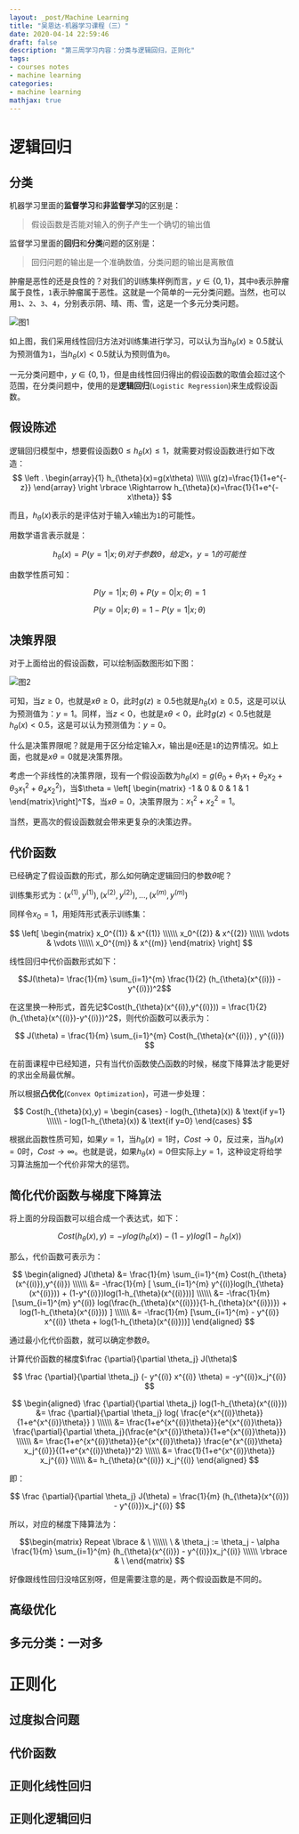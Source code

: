 ```yaml
---
layout: _post/Machine Learning
title: "吴恩达·机器学习课程（三）"
date: 2020-04-14 22:59:46
draft: false
description: "第三周学习内容：分类与逻辑回归，正则化"
tags: 
- courses notes
- machine learning
categories: 
- machine learning
mathjax: true
---
```


# 逻辑回归

## 分类

机器学习里面的**监督学习**和**非监督学习**的区别是：
> 假设函数是否能对输入的例子产生一个确切的输出值

监督学习里面的**回归**和**分类**问题的区别是：
> 回归问题的输出是一个准确数值，分类问题的输出是离散值

肿瘤是恶性的还是良性的？对我们的训练集样例而言，$y \in \lbrace 0,1 \rbrace$，其中`0`表示肿瘤属于良性，`1`表示肿瘤属于恶性。这就是一个简单的一元分类问题。当然，也可以用`1`、`2`、`3`、`4`，分别表示阴、晴、雨、雪，这是一个多元分类问题。

![图1](/images/Lecture3_1.png)

如上图，我们采用线性回归方法对训练集进行学习，可以认为当$h_{\theta}(x) \geq 0.5$就认为预测值为`1`，当$h_{\theta}(x) < 0.5$就认为预则值为`0`。

一元分类问题中，$y \in \lbrace 0,1 \rbrace$，但是由线性回归得出的假设函数的取值会超过这个范围，在分类问题中，使用的是**逻辑回归**(`Logistic Regression`)来生成假设函数。

## 假设陈述

逻辑回归模型中，想要假设函数$0 \leq h_{\theta}(x) \leq 1$，就需要对假设函数进行如下改造：
$$
\left . \begin{array}{1} h_{\theta}(x)=g(x\theta) \\\\\\ g(z)=\frac{1}{1+e^{-z}} \end{array} \right \rbrace \Rightarrow h_{\theta}(x)=\frac{1}{1+e^{-x\theta}}
$$

而且，$h_{\theta}(x)$表示的是评估对于输入$x$输出为`1`的可能性。

用数学语言表示就是：

$$
h_{\theta}(x)= P(y=1 | x; \theta)  对于参数\theta，给定x，y=1的可能性
$$

由数学性质可知：

$$
P(y=1 | x;\theta) + P(y=0 | x;\theta) = 1
$$

$$
P(y=0 | x;\theta) = 1 - P(y=1 | x;\theta)
$$

## 决策界限

对于上面给出的假设函数，可以绘制函数图形如下图：

![图2](/images/Lecture3_2.png)

可知，当$z \geq 0$，也就是$x\theta \geq 0$，此时$g(z) \geq 0.5$也就是$h_\theta(x) \geq 0.5$，这是可以认为预测值为：$y=1$。同样，当$z < 0$，也就是$x\theta < 0$，此时$g(z) < 0.5$也就是$h_\theta(x) < 0.5$，这是可以认为预测值为：$y=0$。

什么是决策界限呢？就是用于区分给定输入$x$，输出是`0`还是`1`的边界情况。如上面，也就是$x\theta = 0$就是决策界限。

考虑一个非线性的决策界限，现有一个假设函数为$h_{\theta}(x) = g(\theta_0 + \theta_1 x_1 + \theta_2 x_2 + \theta_3 x_1^2 + \theta_4 x_2^2)$，当$\theta = \left[ \begin{matrix} -1 & 0 & 0 & 1 & 1 \end{matrix}\right]^T$，当$x\theta = 0$，决策界限为：$x_1^2 + x_2^2 = 1$。

当然，更高次的假设函数就会带来更复杂的决策边界。

## 代价函数

已经确定了假设函数的形式，那么如何确定逻辑回归的参数$\theta$呢？

训练集形式为：${(x^{(1)},y^{(1)}),(x^{(2)},y^{(2)}),...,(x^{(m)},y^{(m)})}$

同样令$x_0=1$，用矩阵形式表示训练集：

$$
\left[ 
\begin{matrix}
x_0^{(1)} & x^{(1)} \\\\\\
x_0^{(2)} & x^{(2)} \\\\\\
\vdots & \vdots \\\\\\
x_0^{(m)} & x^{(m)} 
\end{matrix}
\right]
$$

线性回归中代价函数形式如下：

$$J(\theta)= \frac{1}{m} \sum_{i=1}^{m} \frac{1}{2} (h_{\theta}(x^{(i)}) - y^{(i)})^2$$

在这里换一种形式，首先记$Cost(h_{\theta}(x^{(i)},y^{(i)})) = \frac{1}{2} (h_{\theta}(x^{(i)})-y^{(i)})^2$，则代价函数可以表示为：

$$
J(\theta) = \frac{1}{m} \sum_{i=1}^{m} Cost(h_{\theta}(x^{(i)}) , y^{(i)})
$$

在前面课程中已经知道，只有当代价函数使凸函数的时候，梯度下降算法才能更好的求出全局最优解。

所以根据**凸优化**(`Convex Optimization`)，可进一步处理：

$$
Cost(h_{\theta}(x),y) = \begin{cases} - log(h_{\theta}(x)) & \text{if  y=1} \\\\\\ - log(1-h_{\theta}(x)) & \text{if  y=0} \end{cases}
$$

根据此函数性质可知，如果$y=1$，当$h_{\theta}(x) =1$时，$Cost \to 0$，反过来，当$h_{\theta}(x) =0$时，$Cost \to \infty$。也就是说，如果$h_{\theta}(x)=0$但实际上$y=1$，这种设定将给学习算法施加一个代价非常大的惩罚。

## 简化代价函数与梯度下降算法

将上面的分段函数可以组合成一个表达式，如下：

$$
Cost(h_{\theta}(x),y) = -ylog(h_{\theta}(x)) -(1-y)log(1-h_{\theta}(x))
$$

那么，代价函数可表示为：

$$
\begin{aligned}
J(\theta) &= \frac{1}{m} \sum_{i=1}^{m} Cost(h_{\theta}(x^{(i)}),y^{(i)}) \\\\\\
 &= -\frac{1}{m} [ \sum_{i=1}^{m} y^{(i)}log(h_{\theta}(x^{(i)})) + (1-y^{(i)})log(1-h_{\theta}(x^{(i)}))] \\\\\\
 &= -\frac{1}{m} [\sum_{i=1}^{m} y^{(i)} log(\frac{h_{\theta}(x^{(i)})}{1-h_{\theta}(x^{(i)})}) + log(1-h_{\theta}(x^{(i)})) ] \\\\\\
 &= -\frac{1}{m} [\sum_{i=1}^{m} - y^{(i)} x^{(i)} \theta  + log(1-h_{\theta}(x^{(i)}))]
\end{aligned}
$$

通过最小化代价函数，就可以确定参数$\theta$。

计算代价函数的梯度$\frac {\partial}{\partial \theta_j} J(\theta)$

$$
\frac {\partial}{\partial \theta_j} (- y^{(i)} x^{(i)} \theta) = -y^{(i)}x_j^{(i)}
$$

$$
\begin{aligned} 
\frac {\partial}{\partial \theta_j} log(1-h_{\theta}(x^{(i)})) &= \frac {\partial}{\partial \theta_j} log( \frac{e^{x^{(i)}\theta}}{1+e^{x^{(i)}\theta}} ) \\\\\\
&= \frac{1+e^{x^{(i)}\theta}}{e^{x^{(i)}\theta}} \frac{\partial}{\partial \theta_j}(\frac{e^{x^{(i)}\theta}}{1+e^{x^{(i)}\theta}}) \\\\\\
&= \frac{1+e^{x^{(i)}\theta}}{e^{x^{(i)}\theta}} \frac{e^{x^{(i)}\theta} x_j^{(i)}}{(1+e^{x^{(i)}\theta})^2} \\\\\\
&= \frac{1}{1+e^{x^{(i)}\theta}} x_j^{(i)} \\\\\\
&= h_{\theta}(x^{(i)}) x_j^{(i)}
\end{aligned}
$$

即：

$$
\frac {\partial}{\partial \theta_j} J(\theta) = \frac{1}{m} (h_{\theta}(x^{(i)}) - y^{(i)})x_j^{(i)}
$$ 

所以，对应的梯度下降算法为：

$$\begin{matrix}
Repeat \lbrace  & \ \\\\\\
\ & \theta_j := \theta_j - \alpha \frac{1}{m} \sum_{i=1}^{m} (h_{\theta}(x^{(i)}) - y^{(i)})x_j^{(i)} \\\\\\ 
\rbrace & \ 
\end{matrix}
$$

好像跟线性回归没啥区别呀，但是需要注意的是，两个假设函数是不同的。

## 高级优化

## 多元分类：一对多

# 正则化

## 过度拟合问题

## 代价函数

## 正则化线性回归

## 正则化逻辑回归
